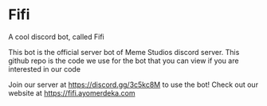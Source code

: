 # Fifi
A cool discord bot, called Fifi

This bot is the official server bot of Meme Studios discord server.
This github repo is the code we use for the bot that you can view if you are interested in our code

Join our server at https://discord.gg/3c5kc8M to use the bot!
Check out our website at https://fifi.ayomerdeka.com
